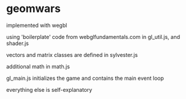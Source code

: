# geomwars

implemented with wegbl

using 'boilerplate' code from webglfundamentals.com in gl_util.js, and shader.js

vectors and matrix classes are defined in sylvester.js 

additional math in math.js

gl_main.js initializes the game and contains the main event loop

everything else is self-explanatory
